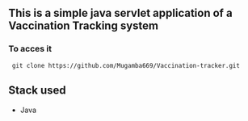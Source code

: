 ## This is a simple java servlet application of a Vaccination Tracking system

### To acces it

```
 git clone https://github.com/Mugamba669/Vaccination-tracker.git
```

## Stack used
- Java